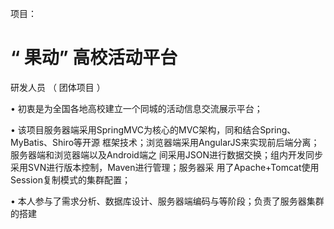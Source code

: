 项目：
# “ 果动” 高校活动平台 #

研发人员 （ 团体项目 ）

• 初衷是为全国各地高校建立一个同城的活动信息交流展示平台；

• 该项目服务器端采用SpringMVC为核心的MVC架构，同和结合Spring、MyBatis、Shiro等开源
框架技术；浏览器端采用AngularJS来实现前后端分离；服务器端和浏览器端以及Android端之
间采用JSON进行数据交换；组内开发同步采用SVN进行版本控制，Maven进行管理；服务器采
用了Apache+Tomcat使用Session复制模式的集群配置；

• 本人参与了需求分析、数据库设计、服务器端编码与等阶段；负责了服务器集群的搭建
